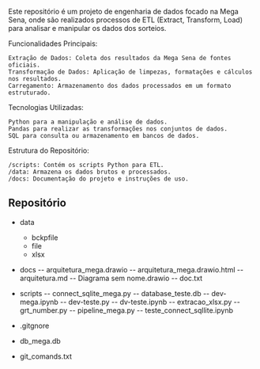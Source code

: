 Este repositório é um projeto de engenharia de dados focado na Mega Sena, onde são realizados processos de ETL (Extract, Transform, Load) para analisar e manipular os dados dos sorteios.

Funcionalidades Principais:

    Extração de Dados: Coleta dos resultados da Mega Sena de fontes oficiais.
    Transformação de Dados: Aplicação de limpezas, formatações e cálculos nos resultados.
    Carregamento: Armazenamento dos dados processados em um formato estruturado.

Tecnologias Utilizadas:

    Python para a manipulação e análise de dados.
    Pandas para realizar as transformações nos conjuntos de dados.
    SQL para consulta ou armazenamento em bancos de dados.

Estrutura do Repositório:

    /scripts: Contém os scripts Python para ETL.
    /data: Armazena os dados brutos e processados.
    /docs: Documentação do projeto e instruções de uso.

## Repositório

 - data
   - bckpfile
   - file
    - xlsx

 - docs
    -- arquitetura_mega.drawio
    -- arquitetura_mega.drawio.html
    -- arquitetura.md
    -- Diagrama sem nome.drawio
    -- doc.txt

 - scripts
    -- connect_sqlite_mega.py
    -- database_teste.db
    -- dev-mega.ipynb
    -- dev-teste.py
    -- dv-teste.ipynb
    -- extracao_xlsx.py
    -- grt_number.py
    -- pipeline_mega.py
    -- teste_connect_sqllite.ipynb

 - .gitgnore
 - db_mega.db
 - git_comands.txt
